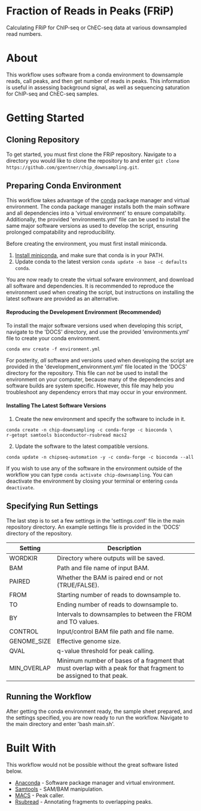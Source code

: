 # Fraction of Reads in Peaks (FRiP)
Calculating FRiP for ChIP-seq or ChEC-seq data at various downsampled read numbers.

# About
This workflow uses software from a conda environment to downsample reads, call peaks, and then get number of reads in peaks. This information is useful in assessing background signal, as well as sequencing saturation for ChIP-seq and ChEC-seq samples.

# Getting Started

## Cloning Repository

To get started, you must first clone the FRiP repository. Navigate to a directory you would like to clone the repository to and enter `git clone https://github.com/gzentner/chip_downsampling.git`.

## Preparing Conda Environment

This workflow takes advantage of the [conda](https://conda.io/en/latest/) package manager and virtual environment. The conda package manager installs both the main software and all dependencies into a 'virtual environment' to ensure compatabilty. Additionally, the provided 'environments.yml' file can be used to install the same major software versions as used to develop the script, ensuring prolonged compatability and reproducibility.

Before creating the environment, you must first install miniconda.
1. [Install miniconda](https://conda.io/projects/conda/en/latest/user-guide/install/index.html?highlight=conda), and make sure that conda is in your PATH.
2. Update conda to the latest version `conda update -n base -c defaults conda`.

You are now ready to create the virtual sofware environment, and download all software and dependencies. It is recommended to reproduce the environment used when creating the script, but instructions on installing the latest software are provided as an alternative.

#### Reproducing the Development Environment (Recommended)

To install the major software versions used when developing this script, navigate to the 'DOCS' directory, and use the provided 'environments.yml' file to create your conda environment.
```
conda env create -f environment.yml
```
For posterity, *all* software and versions used when developing the script are provided in the 'development_environment.yml' file located in the 'DOCS' directory for the repository. This file can *not* be used to install the environment on your computer, because many of the dependencies and software builds are system specific. However, this file may help you troubleshoot any dependency errors that may occur in your environment.

#### Installing The Latest Software Versions

1. Create the new environment and specify the software to include in it.
```
conda create -n chip-downsampling -c conda-forge -c bioconda \
r-getopt samtools bioconductor-rsubread macs2
```
2. Update the software to the latest compatible versions.
```
conda update -n chipseq-automation -y -c conda-forge -c bioconda --all
```

If you wish to use any of the software in the environment outside of the workflow you can type `conda activate chip-downsampling`. You can deactivate the environment by closing your terminal or entering `conda deactivate`.

## Specifying Run Settings

The last step is to set a few settings in the 'settings.conf' file in the main repository directory. An example settings file is provided in the 'DOCS' directory of the repository.

 Setting | Description |
| ------- | ----------- |
|WORDKIR|Directory where outputs will be saved.|
|BAM|Path and file name of input BAM.|
|PAIRED|Whether the BAM is paired end or not (TRUE/FALSE).|
|FROM|Starting number of reads to downsample to.|
|TO|Ending number of reads to downsample to.|
|BY|Intervals to downsamples to between the FROM and TO values.|
|CONTROL|Input/control BAM file path and file name.|
|GENOME_SIZE|Effective genome size.|
|QVAL|q-value threshold for peak calling.|
|MIN_OVERLAP|Minimum number of bases of a fragment that must overlap with a peak for that fragment to be assigned to that peak.|

## Running the Workflow

After getting the conda environment ready, the sample sheet prepared, and the settings specified, you are now ready to run the workflow. Navigate to the main directory and enter 'bash main.sh'.

# Built With

This workflow would not be possible without the great software listed below.

- [Anaconda](https://www.anaconda.com/) - Software package manager and virtual environment.
- [Samtools](http://www.htslib.org/) - SAM/BAM manipulation.
- [MACS](https://github.com/taoliu/MACS) - Peak caller.
- [Rsubread](https://bioconductor.org/packages/release/bioc/html/Rsubread.html) - Annotating fragments to overlapping peaks.
